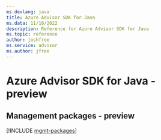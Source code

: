 ```yaml
---
ms.devlang: java
title: Azure Advisor SDK for Java
ms.data: 11/10/2022
description: Reference for Azure Advisor SDK for Java
ms.topic: reference
author: joshfree
ms.service: advisor
ms.author: jfree
---
```

# Azure Advisor SDK for Java - preview

## Management packages - preview
[!INCLUDE [mgmt-packages](advisor-mgmt-index.md)]